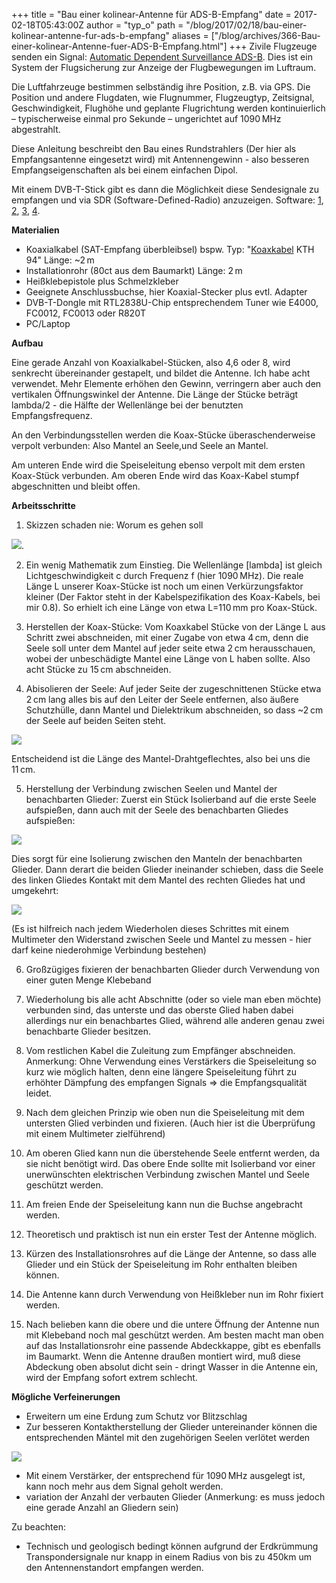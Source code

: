 +++
title = "Bau einer kolinear-Antenne für ADS-B-Empfang"
date = 2017-02-18T05:43:00Z
author = "typ_o"
path = "/blog/2017/02/18/bau-einer-kolinear-antenne-fur-ads-b-empfang"
aliases = ["/blog/archives/366-Bau-einer-kolinear-Antenne-fuer-ADS-B-Empfang.html"]
+++
Zivile Flugzeuge senden ein Signal: [Automatic Dependent Surveillance
ADS-B](https://de.wikipedia.org/wiki/Automatic_Dependent_Surveillance).
Dies ist ein System der Flugsicherung zur Anzeige der Flugbewegungen im
Luftraum.

Die Luftfahrzeuge bestimmen selbständig ihre Position, z.B. via GPS. Die
Position und andere Flugdaten, wie Flugnummer, Flugzeugtyp, Zeitsignal,
Geschwindigkeit, Flughöhe und geplante Flugrichtung werden
kontinuierlich – typischerweise einmal pro Sekunde – ungerichtet auf
1090 MHz abgestrahlt.

Diese Anleitung beschreibt den Bau eines Rundstrahlers (Der hier als
Empfangsantenne eingesetzt wird) mit Antennengewinn - also besseren
Empfangseigenschaften als bei einem einfachen Dipol.

Mit einem DVB-T-Stick gibt es dann die Möglichkeit diese Sendesignale zu
empfangen und via SDR (Software-Defined-Radio) anzuzeigen. Software:
[1](https://osmocom.org/projects/sdr/wiki/rtl-sdr),
[2](https://github.com/steve-m/librtlsdr),
[3](https://github.com/MalcolmRobb/dump1090),
[4](https://aur.archlinux.org/packages/dump1090-git/).

**Materialien**

- Koaxialkabel (SAT-Empfang überbleibsel) bspw. Typ:
  "[Koaxkabel](https://satco-europe.eu/de/Koaxkabel/Koaxkabel-KTH-94-100 m-EasyBox2)
  KTH 94" Länge: ~2 m
- Installationrohr (80ct aus dem Baumarkt) Länge: 2 m
- Heißklebepistole plus Schmelzkleber
- Geeignete Anschlussbuchse, hier Koaxial-Stecker plus evtl. Adapter
- DVB-T-Dongle mit RTL2838U-Chip entsprechendem Tuner wie E4000,
  FC0012, FC0013 oder R820T
- PC/Laptop

**Aufbau**

Eine gerade Anzahl von Koaxialkabel-Stücken, also 4,6 oder 8, wird
senkrecht übereinander gestapelt, und bildet die Antenne. Ich habe acht
verwendet. Mehr Elemente erhöhen den Gewinn, verringern aber auch den
vertikalen Öffnungswinkel der Antenne. Die Länge der Stücke beträgt
lambda/2 - die Hälfte der Wellenlänge bei der benutzten
Empfangsfrequenz.

An den Verbindungsstellen werden die Koax-Stücke überaschenderweise
verpolt verbunden: Also Mantel an Seele,und Seele an Mantel.

Am unteren Ende wird die Speiseleitung ebenso verpolt mit dem ersten
Koax-Stück verbunden. Am oberen Ende wird das Koax-Kabel stumpf
abgeschnitten und bleibt offen.

**Arbeitsschritte**

1) Skizzen schaden nie: Worum es gehen soll

[![](/media/antennen_schema.serendipityThumb.png)](/media/antennen_schema.png).

2) Ein wenig Mathematik zum Einstieg. Die Wellenlänge \[lambda\] ist
gleich Lichtgeschwindigkeit c durch Frequenz f (hier 1090 MHz). Die reale
Länge L unserer Koax-Stücke ist noch um einen Verkürzungsfaktor kleiner
(Der Faktor steht in der Kabelspezifikation des Koax-Kabels, bei mir
0.8). So erhielt ich eine Länge von etwa L=110 mm pro Koax-Stück.

3) Herstellen der Koax-Stücke: Vom Koaxkabel Stücke von der Länge L aus
Schritt zwei abschneiden, mit einer Zugabe von etwa 4 cm, denn die Seele
soll unter dem Mantel auf jeder seite etwa 2 cm herausschauen, wobei der
unbeschädigte Mantel eine Länge von L haben sollte. Also acht Stücke zu
15 cm abschneiden.

4) Abisolieren der Seele: Auf jeder Seite der zugeschnittenen Stücke
etwa 2 cm lang alles bis auf den Leiter der Seele entfernen, also äußere
Schutzhülle, dann Mantel und Dielektrikum abschneiden, so dass ~2 cm der
Seele auf beiden Seiten steht.

[![](/media/antennen_vermessung.serendipityThumb.png)](/media/antennen_vermessung.png)

Entscheidend ist die Länge des Mantel-Drahtgeflechtes, also bei uns die
11 cm.

5) Herstellung der Verbindung zwischen Seelen und Mantel der
benachbarten Glieder: Zuerst ein Stück Isolierband auf die erste Seele
aufspießen, dann auch mit der Seele des benachbarten Gliedes
aufspießen:

[![](/media/antennen_spiess_2.serendipityThumb.png)](/media/antennen_spiess_2.png)

Dies sorgt für eine Isolierung zwischen den Manteln der benachbarten
Glieder. Dann derart die beiden Glieder ineinander schieben, dass die
Seele des linken Gliedes Kontakt mit dem Mantel des rechten Gliedes hat
und umgekehrt:

[![](/media/antennen_mantel_2.serendipityThumb.png)](/media/antennen_mantel_2.png)

(Es ist hilfreich nach jedem Wiederholen dieses Schrittes mit einem
Multimeter den Widerstand zwischen Seele und Mantel zu messen - hier
darf keine niederohmige Verbindung bestehen)

6) Großzügiges fixieren der benachbarten Glieder durch Verwendung von
einer guten Menge Klebeband

7) Wiederholung bis alle acht Abschnitte (oder so viele man eben möchte)
verbunden sind, das unterste und das oberste Glied haben dabei
allerdings nur ein benachbartes Glied, während alle anderen genau zwei
benachbarte Glieder besitzen.

8) Vom restlichen Kabel die Zuleitung zum Empfänger abschneiden.
Anmerkung: Ohne Verwendung eines Verstärkers die Speiseleitung so kurz
wie möglich halten, denn eine längere Speiseleitung führt zu erhöhter
Dämpfung des empfangen Signals => die Empfangsqualität leidet.

9) Nach dem gleichen Prinzip wie oben nun die Speiseleitung mit dem
untersten Glied verbinden und fixieren. (Auch hier ist die Überprüfung
mit einem Multimeter zielführend)

10) Am oberen Glied kann nun die überstehende Seele entfernt werden, da
sie nicht benötigt wird. Das obere Ende sollte mit Isolierband vor einer
unerwünschten elektrischen Verbindung zwischen Mantel und Seele
geschützt werden.

11) Am freien Ende der Speiseleitung kann nun die Buchse angebracht
werden.

12) Theoretisch und praktisch ist nun ein erster Test der Antenne
möglich.

13) Kürzen des Installationsrohres auf die Länge der Antenne, so dass
alle Glieder und ein Stück der Speiseleitung im Rohr enthalten bleiben
können.

14) Die Antenne kann durch Verwendung von Heißkleber nun im Rohr fixiert
werden.

15) Nach belieben kann die obere und die untere Öffnung der Antenne nun
mit Klebeband noch mal geschützt werden. Am besten macht man oben auf
das Installationsrohr eine passende Abdeckkappe, gibt es ebenfalls im
Baumarkt. Wenn die Antenne draußen montiert wird, muß diese Abdeckung
oben absolut dicht sein - dringt Wasser in die Antenne ein, wird der
Empfang sofort extrem schlecht.

**Mögliche Verfeinerungen**

- Erweitern um eine Erdung zum Schutz vor Blitzschlag
- Zur besseren Kontaktherstellung der Glieder untereinander können die
entsprechenden Mäntel mit den zugehörigen Seelen verlötet werden

[![](/media/3782.serendipityThumb.jpg)](/media/3782.jpg)

- Mit einem Verstärker, der entsprechend für 1090 MHz ausgelegt ist, kann
noch mehr aus dem Signal geholt werden.
- variation der Anzahl der verbauten Glieder (Anmerkung: es muss jedoch
eine gerade Anzahl an Gliedern sein)

Zu beachten:

- Technisch und geologisch bedingt können aufgrund der Erdkrümmung
Transpondersignale nur knapp in einem Radius von bis zu 450km um den
Antennenstandort empfangen werden.
